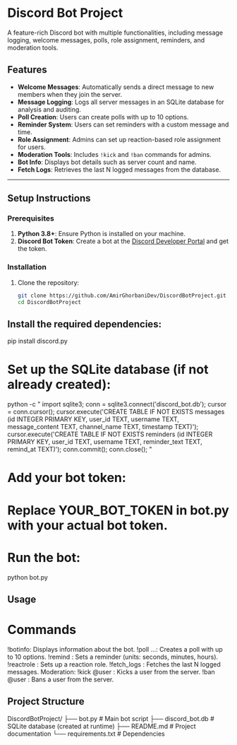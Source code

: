 # Discord Bot Project

A feature-rich Discord bot with multiple functionalities, including message logging, welcome messages, polls, role assignment, reminders, and moderation tools.

## Features
- **Welcome Messages**: Automatically sends a direct message to new members when they join the server.
- **Message Logging**: Logs all server messages in an SQLite database for analysis and auditing.
- **Poll Creation**: Users can create polls with up to 10 options.
- **Reminder System**: Users can set reminders with a custom message and time.
- **Role Assignment**: Admins can set up reaction-based role assignment for users.
- **Moderation Tools**: Includes `!kick` and `!ban` commands for admins.
- **Bot Info**: Displays bot details such as server count and name.
- **Fetch Logs**: Retrieves the last N logged messages from the database.

---

## Setup Instructions

### Prerequisites
1. **Python 3.8+**: Ensure Python is installed on your machine.
2. **Discord Bot Token**: Create a bot at the [Discord Developer Portal](https://discord.com/developers/applications) and get the token.

### Installation
1. Clone the repository:
   ```bash
   git clone https://github.com/AmirGhorbaniDev/DiscordBotProject.git
   cd DiscordBotProject
## Install the required dependencies:

pip install discord.py

# Set up the SQLite database (if not already created):

python -c "
import sqlite3;
conn = sqlite3.connect('discord_bot.db');
cursor = conn.cursor();
cursor.execute('CREATE TABLE IF NOT EXISTS messages (id INTEGER PRIMARY KEY, user_id TEXT, username TEXT, message_content TEXT, channel_name TEXT, timestamp TEXT)');
cursor.execute('CREATE TABLE IF NOT EXISTS reminders (id INTEGER PRIMARY KEY, user_id TEXT, username TEXT, reminder_text TEXT, remind_at TEXT)');
conn.commit(); conn.close();
"
# Add your bot token:

# Replace YOUR_BOT_TOKEN in bot.py with your actual bot token.
# Run the bot:
python bot.py

## Usage
# Commands
!botinfo: Displays information about the bot.
!poll <question> <option1> <option2> ...: Creates a poll with up to 10 options.
!remind <time> <unit> <message>: Sets a reminder (units: seconds, minutes, hours).
!reactrole <role> <emoji> <message>: Sets up a reaction role.
!fetch_logs <limit>: Fetches the last N logged messages.
Moderation:
!kick @user <reason>: Kicks a user from the server.
!ban @user <reason>: Bans a user from the server.

## Project Structure

DiscordBotProject/
├── bot.py           # Main bot script
├── discord_bot.db   # SQLite database (created at runtime)
├── README.md        # Project documentation
└── requirements.txt # Dependencies
